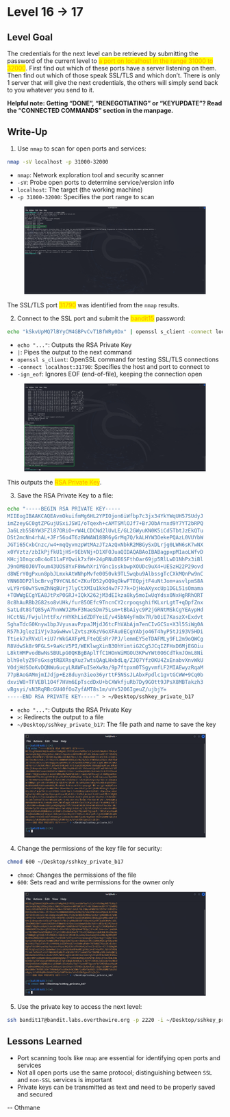 # Level 16 → 17

## Level Goal

The credentials for the next level can be retrieved by submitting the password of the current level to <mark style="color:orange;">a port on localhost in the range 31000 to 32000</mark>. First find out which of these ports have a server listening on them. Then find out which of those speak SSL/TLS and which don’t. There is only 1 server that will give the next credentials, the others will simply send back to you whatever you send to it.

**Helpful note: Getting “DONE”, “RENEGOTIATING” or “KEYUPDATE”? Read the “CONNECTED COMMANDS” section in the manpage.**



## Write-Up

1. Use `nmap` to scan for open ports and services:

```sh
nmap -sV localhost -p 31000-32000
```

* `nmap`: Network exploration tool and security scanner
* `-sV`: Probe open ports to determine service/version info
* `localhost`: The target (the working machine)
* `-p 31000-32000`: Specifies the port range to scan

<figure><img src="../../../../.gitbook/assets/Untitled (1).png" alt="nmap -sV localhost -p 31000-32000"><figcaption></figcaption></figure>

The SSL/TLS port <mark style="color:orange;">31790</mark> was identified from the `nmap` results.

2. Connect to the SSL port and submit the <mark style="color:orange;">bandit15</mark> password:

```sh
echo "kSkvUpMQ7lBYyCM4GBPvCvT1BfWRy0Dx" | openssl s_client -connect localhost:31790 -ign_eof
```

* `echo "..."`: Outputs the RSA Private Key
* `|`: Pipes the output to the next command
* `openssl s_client`: OpenSSL command for testing SSL/TLS connections
* `-connect localhost:31790`: Specifies the host and port to connect to
* `-ign_eof`: Ignores EOF (end-of-file), keeping the connection open

<figure><img src="../../../../.gitbook/assets/Untitled.png" alt="echo &#x22;kSkvUpMQ7lBYyCM4GBPvCvT1BfWRy0Dx&#x22; | openssl s_client -connect localhost:31790 -ign_eof"><figcaption></figcaption></figure>

This outputs the <mark style="color:orange;">RSA Private Key</mark>.

3. Save the RSA Private Key to a file:

```sh
echo "-----BEGIN RSA PRIVATE KEY-----
MIIEogIBAAKCAQEAvmOkuifmMg6HL2YPIOjon6iWfbp7c3jx34YkYWqUH57SUdyJ
imZzeyGC0gtZPGujUSxiJSWI/oTqexh+cAMTSMlOJf7+BrJObArnxd9Y7YT2bRPQ
Ja6Lzb558YW3FZl87ORiO+rW4LCDCNd2lUvLE/GL2GWyuKN0K5iCd5TbtJzEkQTu
DSt2mcNn4rhAL+JFr56o4T6z8WWAW18BR6yGrMq7Q/kALHYW3OekePQAzL0VUYbW
JGTi65CxbCnzc/w4+mqQyvmzpWtMAzJTzAzQxNbkR2MBGySxDLrjg0LWN6sK7wNX
x0YVztz/zbIkPjfkU1jHS+9EbVNj+D1XFOJuaQIDAQABAoIBABagpxpM1aoLWfvD
KHcj10nqcoBc4oE11aFYQwik7xfW+24pRNuDE6SFthOar69jp5RlLwD1NhPx3iBl
J9nOM8OJ0VToum43UOS8YxF8WwhXriYGnc1sskbwpXOUDc9uX4+UESzH22P29ovd
d8WErY0gPxun8pbJLmxkAtWNhpMvfe0050vk9TL5wqbu9AlbssgTcCXkMQnPw9nC
YNN6DDP2lbcBrvgT9YCNL6C+ZKufD52yOQ9qOkwFTEQpjtF4uNtJom+asvlpmS8A
vLY9r60wYSvmZhNqBUrj7lyCtXMIu1kkd4w7F77k+DjHoAXyxcUp1DGL51sOmama
+TOWWgECgYEA8JtPxP0GRJ+IQkX262jM3dEIkza8ky5moIwUqYdsx0NxHgRRhORT
8c8hAuRBb2G82so8vUHk/fur85OEfc9TncnCY2crpoqsghifKLxrLgtT+qDpfZnx
SatLdt8GfQ85yA7hnWWJ2MxF3NaeSDm75Lsm+tBbAiyc9P2jGRNtMSkCgYEAypHd
HCctNi/FwjulhttFx/rHYKhLidZDFYeiE/v45bN4yFm8x7R/b0iE7KaszX+Exdvt
SghaTdcG0Knyw1bpJVyusavPzpaJMjdJ6tcFhVAbAjm7enCIvGCSx+X3l5SiWg0A
R57hJglezIiVjv3aGwHwvlZvtszK6zV6oXFAu0ECgYAbjo46T4hyP5tJi93V5HDi
Ttiek7xRVxUl+iU7rWkGAXFpMLFteQEsRr7PJ/lemmEY5eTDAFMLy9FL2m9oQWCg
R8VdwSk8r9FGLS+9aKcV5PI/WEKlwgXinB3OhYimtiG2Cg5JCqIZFHxD6MjEGOiu
L8ktHMPvodBwNsSBULpG0QKBgBAplTfC1HOnWiMGOU3KPwYWt0O6CdTkmJOmL8Ni
blh9elyZ9FsGxsgtRBXRsqXuz7wtsQAgLHxbdLq/ZJQ7YfzOKU4ZxEnabvXnvWkU
YOdjHdSOoKvDQNWu6ucyLRAWFuISeXw9a/9p7ftpxm0TSgyvmfLF2MIAEwyzRqaM
77pBAoGAMmjmIJdjp+Ez8duyn3ieo36yrttF5NSsJLAbxFpdlc1gvtGCWW+9Cq0b
dxviW8+TFVEBl1O4f7HVm6EpTscdDxU+bCXWkfjuRb7Dy9GOtt9JPsX8MBTakzh3
vBgsyi/sN3RqRBcGU40fOoZyfAMT8s1m/uYv52O6IgeuZ/ujbjY=
-----END RSA PRIVATE KEY-----" > ~/Desktop/sshkey_private_b17
```

* `echo "..."`: Outputs the RSA Private Key
* `>`: Redirects the output to a file
* `~/Desktop/sshkey_private_b17`: The file path and name to save the key

<figure><img src="../../../../.gitbook/assets/image (2).png" alt="Save the RSA Private Key to a file"><figcaption></figcaption></figure>

4. Change the permissions of the key file for security:

```sh
chmod 600 ~/Desktop/sshkey_private_b17
```

* `chmod`: Changes the permissions of the file
* `600`: Sets read and write permissions for the owner only

<figure><img src="../../../../.gitbook/assets/image (3).png" alt=""><figcaption></figcaption></figure>

5. Use the private key to access the next level:

```sh
ssh bandit17@bandit.labs.overthewire.org -p 2220 -i ~/Desktop/sshkey_private_b17
```



## Lessons Learned

* Port scanning tools like `nmap` are essential for identifying open ports and services
* Not all open ports use the same protocol; distinguishing between `SSL` and `non-SSL` services is important
* Private keys can be transmitted as text and need to be properly saved and secured



\-- Othmane



